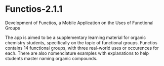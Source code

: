 # Functios-2.1.1
Development of Functios, a Mobile Application on the Uses of Functional Groups  

The app is aimed to be a supplementary learning material for organic chemistry students, specifically on the topic of functional groups. Functios contains 14 functional groups, with three real-world uses or occurences for each. There are also nomenclature examples with explanations to help students master naming organic compounds.    
